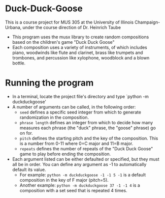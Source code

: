 # Duck-Duck-Goose

This is a course project for MUS 305 at the University of Illinois Champaign-Urbana, under the course direction of Dr. Heinrich Taube

- This program uses the musx library to create random compositions based on the children's game "Duck Duck Goose"
- Each composition uses a variety of instruments, of which includes piano, woodwinds like flute and clarinet, brass like trumpets and trombones, and percussion like    xylophone, woodblock and a blown bottle.

# Running the program
- In a terminal, locate the project file's directory and type `python -m duckduckgoose'
- A number of arguments can be called, in the following order:
  - `seed` defines a specific seed integer from which to generate randomization in the composition.
  - `phrase length` defines an integer from which to decide how many measures each phrase (the "duck" phrase, the "goose" phrase) go on for.
  - `pitch` defines the starting pitch and the key of the composition. This is a number from 0-11 where 0=C major and 11=B major.
  - `repeats` defines the number of repeats of the "Duck Duck Goose" game to play before ending the composition.
- Each argument listed can be either defaulted or specified, but they must all be in order. You can define any argument as -1 to automatically default its value.
  - For example: `python -m duckduckgoose -1 -1 5 -1` is a default composition in the key of F major (pitch=5).
  - Another example: `python -m duckduckgoose 37 -1 -1 4` is a composition with a set seed that is repeated 4 times.
